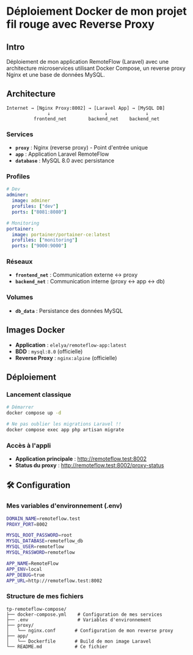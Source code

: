 # Déploiement Docker de mon projet fil rouge avec Reverse Proxy

## Intro

Déploiement de mon application RemoteFlow (Laravel) avec une architecture microservices utilisant Docker Compose, un reverse proxy Nginx et une base de données MySQL.

## Architecture

```
Internet → [Nginx Proxy:8002] → [Laravel App] → [MySQL DB]
               ↓                    ↓              ↓
          frontend_net        backend_net    backend_net
```

### Services

- **`proxy`** : Nginx (reverse proxy) - Point d'entrée unique
- **`app`** : Application Laravel RemoteFlow 
- **`database`** : MySQL 8.0 avec persistance

### Profiles

```yaml
# Dev
adminer:
  image: adminer
  profiles: ["dev"]
  ports: ["8081:8080"]

# Monitoring
portainer:
  image: portainer/portainer-ce:latest
  profiles: ["monitoring"]
  ports: ["9000:9000"]
```

### Réseaux

- **`frontend_net`** : Communication externe ↔ proxy
- **`backend_net`** : Communication interne (proxy ↔ app ↔ db)

### Volumes

- **`db_data`** : Persistance des données MySQL

## Images Docker

- **Application** : `elelya/remoteflow-app:latest`
- **BDD** : `mysql:8.0` (officielle)
- **Reverse Proxy** : `nginx:alpine` (officielle)

## Déploiement

### Lancement classique
```bash
# Démarrer
docker compose up -d

# Ne pas oublier les migrations Laravel !!
docker compose exec app php artisan migrate
```

### Accès à l'appli
- **Application principale** : http://remoteflow.test:8002
- **Status du proxy** : http://remoteflow.test:8002/proxy-status

## 🛠️ Configuration

### Mes variables d'environnement (.env)
```bash
DOMAIN_NAME=remoteflow.test
PROXY_PORT=8002

MYSQL_ROOT_PASSWORD=root
MYSQL_DATABASE=remoteflow_db
MYSQL_USER=remoteflow
MYSQL_PASSWORD=remoteflow

APP_NAME=RemoteFlow
APP_ENV=local
APP_DEBUG=true
APP_URL=http://remoteflow.test:8002
```

### Structure de mes fichiers

```
tp-remoteflow-compose/
├── docker-compose.yml    # Configuration de mes services
├── .env                  # Variables d'environnement
├── proxy/
│   └── nginx.conf       # Configuration de mon reverse proxy
├── app/
│   └── Dockerfile       # Build de mon image Laravel
└── README.md            # Ce fichier
```
